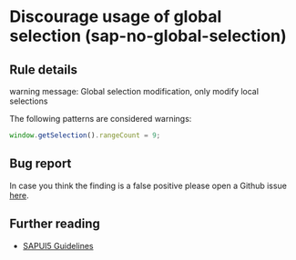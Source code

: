 # Discourage usage of global selection (sap-no-global-selection)

## Rule details

warning message: Global selection modification, only modify local selections

The following patterns are considered warnings:

```js
window.getSelection().rangeCount = 9;
```

## Bug report

In case you think the finding is a false positive please open a Github issue [here](https://github.wdf.sap.corp/S4FIORI-CD/fiori.pipeline/issues).

## Further reading

- [SAPUI5 Guidelines](http://veui5infra.dhcp.wdf.sap.corp:8080/demokit/#docs/guide/030fcd14963048218488048f407f8f34.html)
